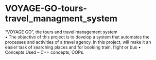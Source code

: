 # VOYAGE-GO-tours-travel_managment_system


“VOYAGE GO”, the tours and travel management system                                                                                        
•	The objective of this project is to develop a system that automates the processes and activities of a travel agency. 
In this project, will make it an easier task of searching places and for booking train, flight or bus
•	Concepts Used – C++ concepts, OOPs.
